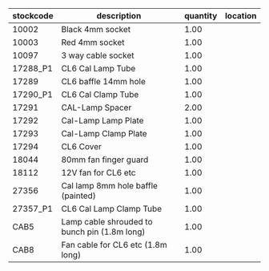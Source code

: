 |stockcode|description|quantity|location|
|---------|-----------|--------|--------|
|10002|Black 4mm socket|1.00||
|10003|Red 4mm socket|1.00||
|10097|3 way cable socket|1.00||
|17288_P1|CL6 Cal Lamp Tube|1.00||
|17289|CL6 baffle 14mm hole|1.00||
|17290_P1|CL6 Cal Clamp Tube|1.00||
|17291|CAL-Lamp Spacer|2.00||
|17292|Cal-Lamp Lamp Plate|1.00||
|17293|Cal-Lamp Clamp Plate|1.00||
|17294|CL6 Cover|1.00||
|18044|80mm fan finger guard|1.00||
|18112|12V fan for CL6 etc|1.00||
|27356|Cal lamp 8mm hole baffle (painted)|1.00||
|27357_P1|CL6 Cal Lamp Clamp Tube|1.00||
|CAB5|Lamp cable shrouded to bunch pin (1.8m long)|1.00||
|CAB8|Fan cable for CL6 etc (1.8m long)|1.00||
